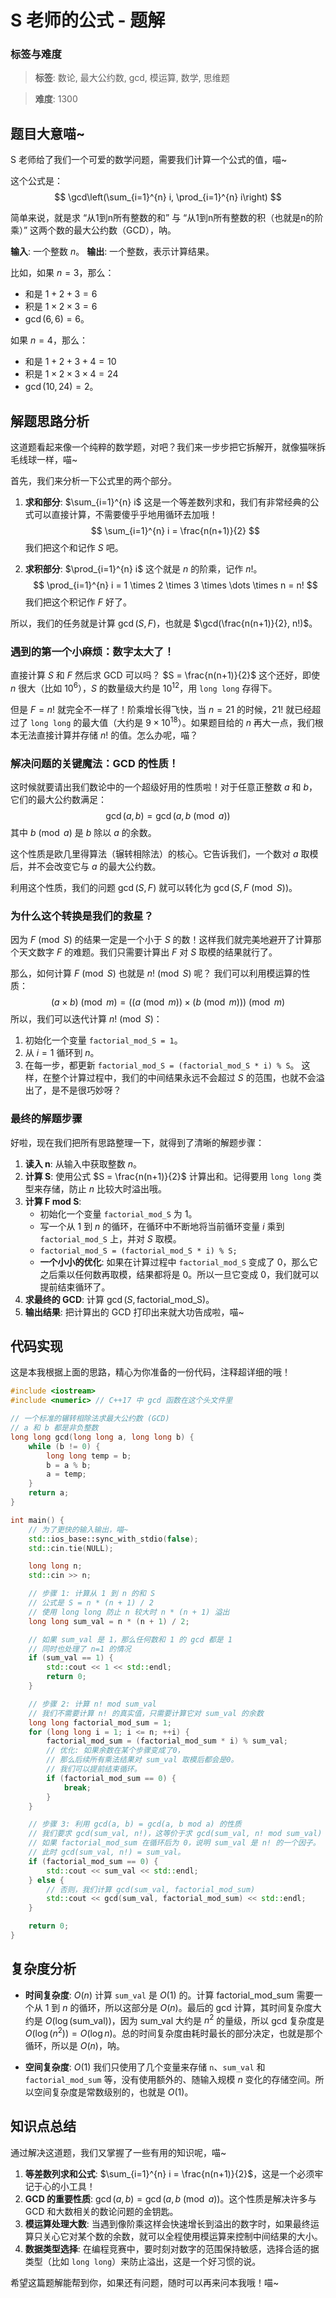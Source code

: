 # S 老师的公式 - 题解

### 标签与难度
> **标签**: 数论, 最大公约数, gcd, 模运算, 数学, 思维题

> **难度**: 1300

## 题目大意喵~

S 老师给了我们一个可爱的数学问题，需要我们计算一个公式的值，喵~

这个公式是：
$$
\gcd\left(\sum_{i=1}^{n} i, \prod_{i=1}^{n} i\right)
$$

简单来说，就是求 “从1到n所有整数的和” 与 “从1到n所有整数的积（也就是n的阶乘）” 这两个数的最大公约数（GCD），呐。

**输入**: 一个整数 $n$。
**输出**: 一个整数，表示计算结果。

比如，如果 $n=3$，那么：
- 和是 $1+2+3=6$
- 积是 $1 \times 2 \times 3 = 6$
- $\gcd(6, 6) = 6$。

如果 $n=4$，那么：
- 和是 $1+2+3+4=10$
- 积是 $1 \times 2 \times 3 \times 4 = 24$
- $\gcd(10, 24) = 2$。

## 解题思路分析

这道题看起来像一个纯粹的数学题，对吧？我们来一步步把它拆解开，就像猫咪拆毛线球一样，喵~

首先，我们来分析一下公式里的两个部分。

1.  **求和部分**: $\sum_{i=1}^{n} i$
    这是一个等差数列求和，我们有非常经典的公式可以直接计算，不需要傻乎乎地用循环去加哦！
    $$
    \sum_{i=1}^{n} i = \frac{n(n+1)}{2}
    $$
    我们把这个和记作 $S$ 吧。

2.  **求积部分**: $\prod_{i=1}^{n} i$
    这个就是 $n$ 的阶乘，记作 $n!$。
    $$
    \prod_{i=1}^{n} i = 1 \times 2 \times 3 \times \dots \times n = n!
    $$
    我们把这个积记作 $F$ 好了。

所以，我们的任务就是计算 $\gcd(S, F)$，也就是 $\gcd(\frac{n(n+1)}{2}, n!)$。

### 遇到的第一个小麻烦：数字太大了！

直接计算 $S$ 和 $F$ 然后求 GCD 可以吗？
$S = \frac{n(n+1)}{2}$ 这个还好，即使 $n$ 很大（比如 $10^6$），$S$ 的数量级大约是 $10^{12}$，用 `long long` 存得下。

但是 $F = n!$ 就完全不一样了！阶乘增长得飞快，当 $n=21$ 的时候，$21!$ 就已经超过了 `long long` 的最大值（大约是 $9 \times 10^{18}$）。如果题目给的 $n$ 再大一点，我们根本无法直接计算并存储 $n!$ 的值。怎么办呢，喵？

### 解决问题的关键魔法：GCD 的性质！

这时候就要请出我们数论中的一个超级好用的性质啦！对于任意正整数 $a$ 和 $b$，它们的最大公约数满足：
$$
\gcd(a, b) = \gcd(a, b \pmod a)
$$
其中 $b \pmod a$ 是 $b$ 除以 $a$ 的余数。

这个性质是欧几里得算法（辗转相除法）的核心。它告诉我们，一个数对 $a$ 取模后，并不会改变它与 $a$ 的最大公约数。

利用这个性质，我们的问题 $\gcd(S, F)$ 就可以转化为 $\gcd(S, F \pmod S)$。

### 为什么这个转换是我们的救星？

因为 $F \pmod S$ 的结果一定是一个小于 $S$ 的数！这样我们就完美地避开了计算那个天文数字 $F$ 的难题。我们只需要计算出 $F$ 对 $S$ 取模的结果就行了。

那么，如何计算 $F \pmod S$ 也就是 $n! \pmod S$ 呢？
我们可以利用模运算的性质：
$$
(a \times b) \pmod m = ((a \pmod m) \times (b \pmod m)) \pmod m
$$
所以，我们可以迭代计算 $n! \pmod S$：
1.  初始化一个变量 `factorial_mod_S = 1`。
2.  从 $i=1$ 循环到 $n$。
3.  在每一步，都更新 `factorial_mod_S = (factorial_mod_S * i) % S`。
这样，在整个计算过程中，我们的中间结果永远不会超过 $S$ 的范围，也就不会溢出了，是不是很巧妙呀？

### 最终的解题步骤

好啦，现在我们把所有思路整理一下，就得到了清晰的解题步骤：

1.  **读入 n**: 从输入中获取整数 $n$。
2.  **计算 S**: 使用公式 $S = \frac{n(n+1)}{2}$ 计算出和。记得要用 `long long` 类型来存储，防止 $n$ 比较大时溢出哦。
3.  **计算 F mod S**:
    - 初始化一个变量 `factorial_mod_S` 为 1。
    - 写一个从 1 到 $n$ 的循环，在循环中不断地将当前循环变量 $i$ 乘到 `factorial_mod_S` 上，并对 $S$ 取模。
    - `factorial_mod_S = (factorial_mod_S * i) % S;`
    - **一个小小的优化**: 如果在计算过程中 `factorial_mod_S` 变成了 0，那么它之后乘以任何数再取模，结果都将是 0。所以一旦它变成 0，我们就可以提前结束循环了。
4.  **求最终的 GCD**: 计算 $\gcd(S, \text{factorial\_mod\_S})$。
5.  **输出结果**: 把计算出的 GCD 打印出来就大功告成啦，喵~

## 代码实现

这是本我根据上面的思路，精心为你准备的一份代码，注释超详细的哦！

```cpp
#include <iostream>
#include <numeric> // C++17 中 gcd 函数在这个头文件里

// 一个标准的辗转相除法求最大公约数 (GCD)
// a 和 b 都是非负整数
long long gcd(long long a, long long b) {
    while (b != 0) {
        long long temp = b;
        b = a % b;
        a = temp;
    }
    return a;
}

int main() {
    // 为了更快的输入输出，喵~
    std::ios_base::sync_with_stdio(false);
    std::cin.tie(NULL);

    long long n;
    std::cin >> n;

    // 步骤 1: 计算从 1 到 n 的和 S
    // 公式是 S = n * (n + 1) / 2
    // 使用 long long 防止 n 较大时 n * (n + 1) 溢出
    long long sum_val = n * (n + 1) / 2;

    // 如果 sum_val 是 1，那么任何数和 1 的 gcd 都是 1
    // 同时也处理了 n=1 的情况
    if (sum_val == 1) {
        std::cout << 1 << std::endl;
        return 0;
    }

    // 步骤 2: 计算 n! mod sum_val
    // 我们不需要计算 n! 的真实值，只需要计算它对 sum_val 的余数
    long long factorial_mod_sum = 1;
    for (long long i = 1; i <= n; ++i) {
        factorial_mod_sum = (factorial_mod_sum * i) % sum_val;
        // 优化: 如果余数在某个步骤变成了0，
        // 那么后续所有乘法结果对 sum_val 取模后都会是0。
        // 我们可以提前结束循环。
        if (factorial_mod_sum == 0) {
            break; 
        }
    }

    // 步骤 3: 利用 gcd(a, b) = gcd(a, b mod a) 的性质
    // 我们要求 gcd(sum_val, n!)，这等价于求 gcd(sum_val, n! mod sum_val)
    // 如果 factorial_mod_sum 在循环后为 0，说明 sum_val 是 n! 的一个因子。
    // 此时 gcd(sum_val, n!) = sum_val。
    if (factorial_mod_sum == 0) {
        std::cout << sum_val << std::endl;
    } else {
        // 否则，我们计算 gcd(sum_val, factorial_mod_sum)
        std::cout << gcd(sum_val, factorial_mod_sum) << std::endl;
    }

    return 0;
}
```

## 复杂度分析

-   **时间复杂度**: $O(n)$
    计算 `sum_val` 是 $O(1)$ 的。计算 factorial_mod_sum 需要一个从 1 到 $n$ 的循环，所以这部分是 $O(n)$。最后的 gcd 计算，其时间复杂度大约是 $O(\log(\text{sum\_val}))$，因为 sum_val 大约是 $n^2$ 的量级，所以 gcd 复杂度是 $O(\log(n^2)) = O(\log n)$。总的时间复杂度由耗时最长的部分决定，也就是那个循环，所以是 $O(n)$，呐。

-   **空间复杂度**: $O(1)$
    我们只使用了几个变量来存储 `n`、`sum_val` 和 `factorial_mod_sum` 等，没有使用额外的、随输入规模 $n$ 变化的存储空间。所以空间复杂度是常数级别的，也就是 $O(1)$。

## 知识点总结

通过解决这道题，我们又掌握了一些有用的知识呢，喵~

1.  **等差数列求和公式**: $\sum_{i=1}^{n} i = \frac{n(n+1)}{2}$，这是一个必须牢记于心的小工具！
2.  **GCD 的重要性质**: $\gcd(a, b) = \gcd(a, b \pmod a)$。这个性质是解决许多与 GCD 和大数相关的数论问题的金钥匙。
3.  **模运算处理大数**: 当遇到像阶乘这样会快速增长到溢出的数字时，如果最终运算只关心它对某个数的余数，就可以全程使用模运算来控制中间结果的大小。
4.  **数据类型选择**: 在编程竞赛中，要时刻对数字的范围保持敏感，选择合适的据类型（比如 `long long`）来防止溢出，这是一个好习惯的说。

希望这篇题解能帮到你，如果还有问题，随时可以再来问本我哦！喵~